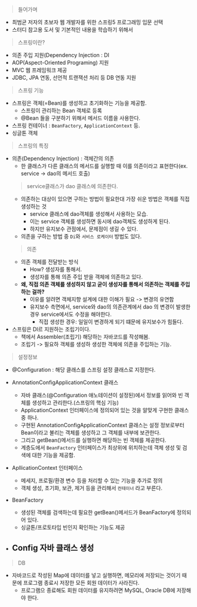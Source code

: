 > 들어가며  
* 최범균 저자의 초보자 웹 개발자를 위한 스프링5 프로그래밍 입문 선택
* 스터디 참고용 도서 및 기본적인 내용을 학습하기 위해서  
  

> 스프링이란?  
* 의존 주입 지원(Dependency Injection : DI  
* AOP(Aspect-Oriented Programing) 지원  
* MVC 웹 프레임워크 제공  
* JDBC, JPA 연동, 선언적 트랜잭션 처리 등 DB 연동 지원  
  
> 스프링 기능  
* 스프링은 객체(=Bean)를 생성하고 초기화하는 기능을 제공함.  
  - 스프링이 관리하는 Bean 객체로 등록  
  - @Bean 들을 구분하기 위해서 메서드 이름을 사용한다.  
* 스프링 컨테이너 : `BeanFactory`, `ApplicationContext` 등.  
* 싱글톤 객체  

> 스프링의 특징  
* 의존(Dependency Injection) : 객체간의 의존  
  - 한 클래스가 다른 클래스의 메서드를 실행할 때 이를 의존이라고 표현한다(ex. service -> dao의 메서드 호출)  
  > service클래스가 dao 클래스에 의존한다.  
  - 의존하는 대상이 있으면 구하는 방법이 필요한대 가장 쉬운 방법은 객체를 직접 생성하는 것
    - service 클래스에 dao객체를 생성해서 사용하는 모습.  
    - 이는 service 객체를 생성하면 동시에 dao객체도 생성하게 된다.  
    - 하지만 유지보수 관점에서, 문제점이 생길 수 있다.  
  - 의존을 구하는 방법 중 `Di`와 `서비스 로케이터` 방법도 있다. 
  > 의존  
  - 의존 객체를 전달받는 방식  
    - How? 생성자를 통해서.  
    - 생성자를 통해 의존 주입 받을 객체에 의존하고 있다.  
  - **왜, 직접 의존 객체를 생성하지 않고 굳이 생성자를 통해서 의존하는 객체를 주입하는 걸까?**  
    - 이유를 알려면 객체지향 설계에 대한 이해가 필요 -> 변경의 유연함  
    - 유지보수 측면에서, service와 dao의 의존관계에서 dao 의 변경이 발생한 경우 service에서도 수정을 해야한다.  
      - 직접 생성한 경우: 일일이 변경하게 되기 떄문에 유지보수가 힘들다.  
* 스프링은 DI르 지원하는 조립기이다.  
  - 책에서 Assembler(조립기) 해당하는 자바코드를 작성해봄.  
  - 조립기 -> 필요하 객체를 생성하 생성한 객체에 의존을 주입하는 기능.  
  


> 설정정보  
* @Configuration : 해당 클래스를 스프링 설정 클래스로 지정한다.  
* AnnotationConfigApplicationContext 클래스  
  - 자바 클래스(@Configuration 애노테이션이 설정된)에서 정보를 읽어와 빈 객체를 생성하고 관리한다.(스프링의 핵심 기능)  
  - ApplicationContext 인터페이스에 정의되어 있는 것을 알맞게 구현한 클래스 중 하나.  
  - 구현된 AnnotationConfigApplicationContext 클래스는 설정 정보로부터 Bean이라고 불리는 객체를 생성하고 그 객체를 내부에 보관한다.  
  - 그리고 getBean()메서드를 실행하면 해당하는 빈 객체를 제공한다.  
  - 계층도에서 `BeanFactory` 인터페이스가 최상위에 위치하는데 객체 생성 및 검색에 대한 기능을 제공함.  
  
* ApllicationContext 인터페이스  
  - 메세지, 프로필/환경 변수 등을 처리할 수 있는 기능을 추가로 정의  
  - 객체 생성, 초기화, 보관, 제거 등을 관리해서 `컨테이너` 라고 부른다.
  
* BeanFactory  
  - 생성된 객체를 검색하는데 필요한 getBean()메서드가 BeanFactory에 정의되어 있다.  
  - 싱글톤/프로토타입 빈인지 확인하는 기능도 제공  
* Config 자바 클래스 생성  
  - 

> DB  
* 자바코드로 작성된 Map에 데이터를 넣고 실행하면, 메모리에 저장되는 것이기 때문에 프로그램 종료시 저장한 모든 회원 데이터가 사라진다.  
  - 프로그램으 종료해도 회원 데이터를 유지하려면 MySQL, Oracle DB에 저장해야 한다.  
  
